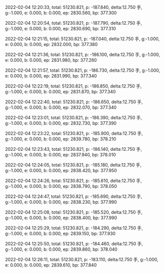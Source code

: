 2022-02-04 12:20:33, total: 51230.821, p: -187.840, delta:12.750 手, g:-1.000, e: 0.000, b: 0.000, ep: 2830.560, bp: 377.300

2022-02-04 12:20:54, total: 51230.821, p: -187.790, delta:12.750 手, g:-1.000, e: 0.000, b: 0.000, ep: 2830.690, bp: 377.310

2022-02-04 12:21:15, total: 51230.821, p: -187.040, delta:12.750 手, g:-1.000, e: 0.000, b: 0.000, ep: 2832.000, bp: 377.380

2022-02-04 12:21:36, total: 51230.821, p: -186.100, delta:12.750 手, g:-1.000, e: 0.000, b: 0.000, ep: 2831.980, bp: 377.260

2022-02-04 12:21:57, total: 51230.821, p: -186.730, delta:12.750 手, g:-1.000, e: 0.000, b: 0.000, ep: 2831.990, bp: 377.340

2022-02-04 12:22:19, total: 51230.821, p: -186.850, delta:12.750 手, g:-1.000, e: 0.000, b: 0.000, ep: 2831.870, bp: 377.340

2022-02-04 12:22:40, total: 51230.821, p: -186.650, delta:12.750 手, g:-1.000, e: 0.000, b: 0.000, ep: 2832.070, bp: 377.340

2022-02-04 12:23:01, total: 51230.821, p: -186.390, delta:12.750 手, g:-1.000, e: 0.000, b: 0.000, ep: 2832.730, bp: 377.390

2022-02-04 12:23:22, total: 51230.821, p: -185.900, delta:12.750 手, g:-1.000, e: 0.000, b: 0.000, ep: 2839.780, bp: 378.210

2022-02-04 12:23:43, total: 51230.821, p: -186.140, delta:12.750 手, g:-1.000, e: 0.000, b: 0.000, ep: 2837.940, bp: 378.010

2022-02-04 12:24:05, total: 51230.821, p: -185.180, delta:12.750 手, g:-1.000, e: 0.000, b: 0.000, ep: 2838.420, bp: 377.950

2022-02-04 12:24:26, total: 51230.821, p: -185.610, delta:12.750 手, g:-1.000, e: 0.000, b: 0.000, ep: 2838.790, bp: 378.050

2022-02-04 12:24:47, total: 51230.821, p: -185.690, delta:12.750 手, g:-1.000, e: 0.000, b: 0.000, ep: 2838.230, bp: 377.990

2022-02-04 12:25:08, total: 51230.821, p: -185.520, delta:12.750 手, g:-1.000, e: 0.000, b: 0.000, ep: 2838.400, bp: 377.990

2022-02-04 12:25:29, total: 51230.821, p: -184.290, delta:12.750 手, g:-1.000, e: 0.000, b: 0.000, ep: 2839.150, bp: 377.930

2022-02-04 12:25:50, total: 51230.821, p: -184.460, delta:12.750 手, g:-1.000, e: 0.000, b: 0.000, ep: 2839.860, bp: 378.040

2022-02-04 12:26:11, total: 51230.821, p: -183.110, delta:12.750 手, g:-1.000, e: 0.000, b: 0.000, ep: 2839.610, bp: 377.840